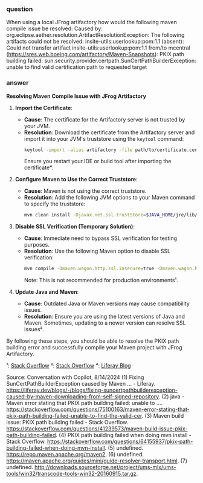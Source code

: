 ### question

When using a local JFrog artifactory how would the following maven compile issue be resolved:
Caused by: org.eclipse.aether.resolution.ArtifactResolutionException: The following artifacts could not be resolved: insite-utils:userlookup:pom:1.1 (absent): Could not transfer artifact insite-utils:userlookup:pom:1.1 from/to mcentral (https://sres.web.boeing.com/artifactory/Maven-Snapshots): PKIX path building failed: sun.security.provider.certpath.SunCertPathBuilderException: unable to find valid certification path to requested target

### answer

**Resolving Maven Compile Issue with JFrog Artifactory**

1. **Import the Certificate**:

   - **Cause**: The certificate for the Artifactory server is not trusted by your JVM.
   - **Resolution**: Download the certificate from the Artifactory server and import it into your JVM's truststore using the `keytool` command:
     ```sh
     keytool -import -alias artifactory -file path/to/certificate.cer -keystore $JAVA_HOME/jre/lib/security/cacerts
     ```
     Ensure you restart your IDE or build tool after importing the certificate⁴.

2. **Configure Maven to Use the Correct Truststore**:

   - **Cause**: Maven is not using the correct truststore.
   - **Resolution**: Add the following JVM options to your Maven command to specify the truststore:
     ```sh
     mvn clean install -Djavax.net.ssl.trustStore=$JAVA_HOME/jre/lib/security/cacerts -Djavax.net.ssl.trustStorePassword=changeit
     ```

3. **Disable SSL Verification (Temporary Solution)**:

   - **Cause**: Immediate need to bypass SSL verification for testing purposes.
   - **Resolution**: Use the following Maven option to disable SSL verification:
     ```sh
     mvn compile -Dmaven.wagon.http.ssl.insecure=true -Dmaven.wagon.http.ssl.allowall=true
     ```
     Note: This is not recommended for production environments¹.

4. **Update Java and Maven**:
   - **Cause**: Outdated Java or Maven versions may cause compatibility issues.
   - **Resolution**: Ensure you are using the latest versions of Java and Maven. Sometimes, updating to a newer version can resolve SSL issues².

By following these steps, you should be able to resolve the PKIX path building error and successfully compile your Maven project with JFrog Artifactory.

¹: [Stack Overflow](https://stackoverflow.com/questions/75100163/maven-error-stating-that-pkix-path-building-failed-unable-to-find-the-valid-cer)
²: [Stack Overflow](https://stackoverflow.com/questions/41239573/maven-build-issue-pkix-path-building-failed)
⁴: [Liferay Blog](https://liferay.dev/blogs/-/blogs/fixing-suncertpathbuilderexception-caused-by-maven-downloading-from-self-signed-repository)

Source: Conversation with Copilot, 8/14/2024
(1) Fixing SunCertPathBuilderException caused by Maven ... - Liferay. https://liferay.dev/blogs/-/blogs/fixing-suncertpathbuilderexception-caused-by-maven-downloading-from-self-signed-repository.
(2) java - Maven error stating that PKIX path building failed: unable to .... https://stackoverflow.com/questions/75100163/maven-error-stating-that-pkix-path-building-failed-unable-to-find-the-valid-cer.
(3) Maven build issue: PKIX path building failed - Stack Overflow. https://stackoverflow.com/questions/41239573/maven-build-issue-pkix-path-building-failed.
(4) PKIX path building failed when doing mvn install - Stack Overflow. https://stackoverflow.com/questions/64155937/pkix-path-building-failed-when-doing-mvn-install.
(5) undefined. https://repo.maven.apache.org/maven2.
(6) undefined. https://maven.apache.org/guides/mini/guide-resolver-transport.html.
(7) undefined. http://downloads.sourceforge.net/project/ums-mlx/ums-tools/win32/transcode-tools-win32-20160915.tar.gz.
